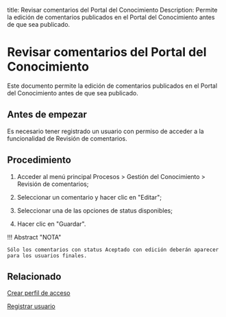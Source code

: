 title:  Revisar comentarios del Portal del Conocimiento
Description: Permite la edición de comentarios publicados en el Portal del Conocimiento antes de que sea publicado. 
# Revisar comentarios del Portal del Conocimiento

Este documento permite la edición de comentarios publicados en el Portal del Conocimiento antes de que sea publicado.

Antes de empezar
----------------

Es necesario tener registrado un usuario con permiso de acceder a la funcionalidad
de Revisión de comentarios.

Procedimiento
------------

1.  Acceder al menú principal Procesos \> Gestión del Conocimiento \> Revisión de
    comentarios;

2.  Seleccionar un comentario y hacer clic en "Editar";

3.  Seleccionar una de las opciones de status disponibles;

4.  Hacer clic en "Guardar".

!!! Abstract "NOTA"
    
    Sólo los comentarios con status Aceptado con edición deberán aparecer
    para los usuarios finales.  
    
Relacionado
----------------

[Crear perfil de acceso](/es-es/citsmart-platform-9/initial-settings/access-settings/profile/create-profile-access.html)

[Registrar usuario](/es-es/citsmart-platform-9/initial-settings/access-settings/user/users.html)    

<!-- !!! tip "About"

    <b>Product/Version:</b> CITSmart | 8.00 &nbsp;&nbsp;
    <b>Updated:</b>02/19/2019 – Larissa Lourenço

